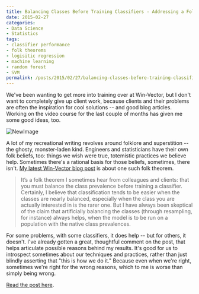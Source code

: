 ```yaml
---
title: Balancing Classes Before Training Classifiers - Addressing a Folk Theorem
date: 2015-02-27
categories:
- Data Science
- Statistics
tags:
- classifier performance
- folk theorems
- logisitic regression
- machine learning
- random forest
- SVM
permalink: /posts/2015/02/27/balancing-classes-before-training-classifiers-addressing-a-folk-theorem/
---
```

We've been wanting to get more into training over at Win-Vector, but I don't want to completely give up client work, because clients and their problems are often the inspiration for cool solutions -- and good blog articles. Working on the video course for the last couple of months has given me some good ideas, too.

<img style="display:block;margin-left:auto;margin-right:auto;" src="{{ site.baseurl }}/assets/newimage.png" alt="NewImage" border="0" /> 

<p>A lot of my recreational writing revolves around folklore and superstition -- the ghosty, monster-laden kind. Engineers and statisticians have their own folk beliefs, too: things we wish were true, totemistic practices we believe help. Sometimes there's a rational basis for those beliefs, sometimes, there isn't. <a href="http://www.win-vector.com/blog/2015/02/does-balancing-classes-improve-classifier-performance/">My latest Win-Vector blog post</a> is about one such folk theorem.</p>

<blockquote><p>It’s a folk theorem I sometimes hear from colleagues and clients: that you must balance the class prevalence before training a classifier. Certainly, I believe that classification tends to be easier when the classes are nearly balanced, especially when the class you are actually interested in is the rarer one. But I have always been skeptical of the claim that artificially balancing the classes (through resampling, for instance) always helps, when the model is to be run on a population with the native class prevalences.</p></blockquote>

<p>For some problems, with some classifiers, it does help -- but for others, it doesn't. I've already gotten a great, thoughtful comment on the post, that helps articulate possible reasons behind my results. It's good for us to introspect sometimes about our techniques and practices, rather than just blindly asserting that "this is how we do it." Because even when we're right, sometimes we're right for the wrong reasons, which to me is worse than simply being wrong.</p>

<p><a href="http://www.win-vector.com/blog/2015/02/does-balancing-classes-improve-classifier-performance/">Read the post here</a>.</p>
